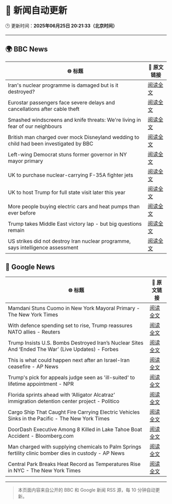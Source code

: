# 🧠 新闻自动更新

🕒 更新时间：**2025年06月25日 20:21:33（北京时间）**

---

## 🌍 BBC News

| 🌐 标题 | 🔗 原文链接 |
|--------|-------------|
| Iran's nuclear programme is damaged but is it destroyed? | [阅读全文](https://www.bbc.com/news/articles/cy7nxgzlpllo) |
| Eurostar passengers face severe delays and cancellations after cable theft | [阅读全文](https://www.bbc.com/news/articles/c4gedxe7wnro) |
| Smashed windscreens and knife threats: We're living in fear of our neighbours | [阅读全文](https://www.bbc.com/news/articles/c86gq3v8yplo) |
| British man charged over mock Disneyland wedding to child had been investigated by BBC | [阅读全文](https://www.bbc.com/news/articles/c62gq269jv7o) |
| Left-wing Democrat stuns former governor in NY mayor primary | [阅读全文](https://www.bbc.com/news/articles/ckg6yg7x467o) |
| UK to purchase nuclear-carrying F-35A fighter jets | [阅读全文](https://www.bbc.com/news/articles/c335406gxdvo) |
| UK to host Trump for full state visit later this year | [阅读全文](https://www.bbc.com/news/articles/cvg4589pweeo) |
| More people buying electric cars and heat pumps than ever before | [阅读全文](https://www.bbc.com/news/articles/cqjqzj8rnvyo) |
| Trump takes Middle East victory lap - but big questions remain | [阅读全文](https://www.bbc.com/news/articles/c17wejpw79qo) |
| US strikes did not destroy Iran nuclear programme, says intelligence assessment | [阅读全文](https://www.bbc.com/news/articles/ckglxwp5x03o) |

## 📰 Google News

| 🌐 标题 | 🔗 原文链接 |
|--------|-------------|
| Mamdani Stuns Cuomo in New York Mayoral Primary - The New York Times | [阅读全文](https://news.google.com/rss/articles/CBMihwFBVV95cUxNendkQUhVMjBEd0dUaVd1REgzQjlLZDBqWnhiSFFZX1JxLVp3NVBSS0Ezb0lHWmxHamwtWHhfVlZ4TzdMNlFmSzVnd0tyaEpfcmhUM3c2UUpHTUpmQWYwVTFKQ1RpWVktTVpCRDBadkdUUzIzVmFiaE9XTlJ1eFZnWHJHbVk4bVU?oc=5) |
| With defence spending set to rise, Trump reassures NATO allies - Reuters | [阅读全文](https://news.google.com/rss/articles/CBMiwwFBVV95cUxOcEFvSmxWc21qZlNnNUdadGRnemp1T1hiNUZmTVJhT3k3Vmxhd2J1ejF2SmtpSHFXd1FOeTFOOVhEdW5yMXRHcHlCYzJzTWQyNjFlbVBWR0RhdHRONEtxN2pfZXdGa1NCNExFMERVRWNQWm9KNFZTNnllN3ROWGluWTJYTWx5MlVOcWlJSTY5LTluSm9sWDJ5YzVraWdNMTh2ZUh1Z3pBVTdKZGotUFZkdmY1Nnk4bVBrNHhBdFdYTjJtSzA?oc=5) |
| Trump Insists U.S. Bombs Destroyed Iran’s Nuclear Sites And ‘Ended The War’ (Live Updates) - Forbes | [阅读全文](https://news.google.com/rss/articles/CBMi0gFBVV95cUxPRTBjUlBUMUZGdFFhLW9ncFkyaDY0LTN2cFpFaThMYVk4eXBoNlRnUXYxbzF0NnFXYW1vN09aNEg1bk5TUnV1MndrUXFvMzYza3pLa05xNVhsVTQ1N3IzRFBaVks1NFhUcWdzM1BZTS12aFFUdjBxT1h6VXJ3amQxLVhtZzFjT25UMGxqR1hHaXpjZFNxakJ3TlViWTlIY3k3R1dDRUM5R2steF9pU2s1RVhDTUc5a0Zsa0JpZVBnSWZ2TUprU2hkSzEzbmZ2eWNSZXc?oc=5) |
| This is what could happen next after an Israel-Iran ceasefire - AP News | [阅读全文](https://news.google.com/rss/articles/CBMiowFBVV95cUxNaG4xZlpkRjRsZGpCTU1RSHlsdDh5YlhSVG05VUEyMkE5ak10WVMzSDZwX3NNNDJOdUxnckg5T1lyY2l0TG03d2R5cGVpbWoxX3h2MDFSck5tc1EyWVFRbkxSZ08wdFVmTHItRzJJSkE5bzc2VkhmeGxET19MWFVQaEs1cUtxVTZxZ3ladTU4ZXZTSnl0Y0NqNm1vZFJlbU1wdTRF?oc=5) |
| Trump's pick for appeals judge seen as 'ill-suited' to lifetime appointment - NPR | [阅读全文](https://news.google.com/rss/articles/CBMif0FVX3lxTE4xbmNYOVRRVEl3R0p1YjN1MkNmLTFjYVJUd0c5T04wNkZBSWRIcjZtWUd3OC1iT2tjcEZVc0tBejI1VWc4RE9wd1ZvWnA2VEc1amxBUmZZaVgtQ1QzZktCMFYxVVR5cTFTNWJyTGU3X09OcXFXNy10ODBOdUJlVDQ?oc=5) |
| Florida sprints ahead with ‘Alligator Alcatraz’ immigration detention center project - Politico | [阅读全文](https://news.google.com/rss/articles/CBMirAFBVV95cUxPWG56eEZzWU9aZms1Njg0RWxkWTVIZkNOZkRfcHg1NVdTV3lQM0FFTzFndFEtUHA4ZEtYdlpnZkd5WFktUGM1eDY0Wm9ZaF9NRWxMOVZJdVdFcjZwOVdXZ3JrdnE0bzhyVzl4bVoyNEMwRmtfR3pUNDJEODYyX0s5blBRaHFiWlJfcjc0ZGZOSF9OcnZ3ZC1uamRfZ0VPak9Ba2I0WXZCbE83dEhk?oc=5) |
| Cargo Ship That Caught Fire Carrying Electric Vehicles Sinks in the Pacific - The New York Times | [阅读全文](https://news.google.com/rss/articles/CBMiiwFBVV95cUxOUG9hOUp0Nlg5cENsY3pLYkREeEdvZHltX2l0blJPMXpIdjBGRnJkMjRjMV9sdTNEc2J5azVRcnpvZW05OGYxRDVxTGEwOFNkWm1wR1VYdVk4ZVB4ZU1sY0ZZUFhpaUdDYkQ1WHlmYkJCbDlId3pLTnYwZktfU09IWXJhVFBDV3hCSkxR?oc=5) |
| DoorDash Executive Among 8 Killed in Lake Tahoe Boat Accident - Bloomberg.com | [阅读全文](https://news.google.com/rss/articles/CBMisgFBVV95cUxOU2NxdUhLSEt5dEJrRXZ6VkFmdE50VU9qZloyVjBWMkRXZzhHV3ltbFotbXQyZFhSbXBSZ2pteDZ4YWJISm0wemRwRWtXY1prX2VEMC1OT1JWNGQ2aTZJazhybUJVcERWRjVOcVJjSzNJYXhkSE5ZZllKMnZCME9MVFg2RTJOTU9TRTdHZVNYRHB4alI2YXI5dUVGRTZmV1FHRXFMRlg3LUQzeHJ0ZFZMNVh3?oc=5) |
| Man charged with supplying chemicals to Palm Springs fertility clinic bomber dies in custody - AP News | [阅读全文](https://news.google.com/rss/articles/CBMilwFBVV95cUxPUlpFSnM1QnQwVXVDVno0RVZDX1A0SGJtSlh6Y05vOUpEaWhoZXpmcVJ2Z1A2WDdBdERMRHpEbWxVLWl2MlNaOEJuMkplSlFLWk9vR2ZQTlBURExrNTRmTVVVcHRmUk05ZUY1aWR2RXJLd0VDMW5XazJpaWlPR3BTVUtBOTZGZlRkUjRJRVhHbG1vdFBJaVhJ?oc=5) |
| Central Park Breaks Heat Record as Temperatures Rise in NYC - The New York Times | [阅读全文](https://news.google.com/rss/articles/CBMijgFBVV95cUxONVduVUFjUVRHWjJEeHJ4ZHVMWjVxU3c2a0U0aWs4Y2draE9qLWNjSUpHZjl4RDBqZGgwdzB4R3QzOVctRjBXU0VmMjRqOG9zOV9sekp4TFRHcEQ3RHk2MlhlMXBBUUwtM2RSa2pRb1dPWmc4U1I5N1BfbmlPdGhUVnRwazVBNFBDOGN5SkxR?oc=5) |

---
> 本页面内容来自公开的 BBC 和 Google 新闻 RSS 源，每 10 分钟自动更新。